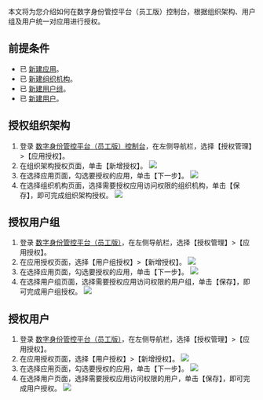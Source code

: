 
本文将为您介绍如何在数字身份管控平台（员工版）控制台，根据组织架构、用户组及用户统一对应用进行授权。

## 前提条件
- 已 [新建应用](https://cloud.tencent.com/document/product/1442/55068)。
- 已 [新建组织机构](https://cloud.tencent.com/document/product/1442/55065)。
- 已 [新建用户组](https://cloud.tencent.com/document/product/1442/55067)。
- 已 [新建用户](https://cloud.tencent.com/document/product/1442/55066)。

## 授权组织架构
1. 登录 [数字身份管控平台（员工版）控制台](https://console.cloud.tencent.com/eiam)，在左侧导航栏，选择【授权管理】>【应用授权】。
2. 在组织架构授权页面，单击【新增授权】。
![](https://main.qcloudimg.com/raw/d6dd2d41a1a501c1bde5ebffa2117117.png)
3. 在选择应用页面，勾选要授权的应用，单击【下一步】。
 ![](https://main.qcloudimg.com/raw/a0e215e01dfbd4eccb1d3df19e03871f.png)
4. 在选择组织机构页面，选择需要授权应用访问权限的组织机构，单击【保存】，即可完成组织架构授权。
![](https://main.qcloudimg.com/raw/f7bccfad2fa6190d9fae61baefc17d32.png)

## 授权用户组
1. 登录 [数字身份管控平台（员工版）](https://console.cloud.tencent.com/eiam)，在左侧导航栏，选择【授权管理】>【应用授权】。
2. 在应用授权页面，选择【用户组授权】>【新增授权】。
![](https://main.qcloudimg.com/raw/f564f2251f6fef49eba177bc16b5e96a.png)
3. 在选择应用页面，勾选要授权的应用，单击【下一步】。
![](https://main.qcloudimg.com/raw/6b8d59a8a6b3dde9a6cce2fa44c32cd4.png)
4. 在选择用户组页面，选择需要授权应用访问权限的用户组，单击【保存】，即可完成用户组授权。
![](https://main.qcloudimg.com/raw/b04c57f2b0ed0412b8fb41e2c96d8c04.png)

## 授权用户
1. 登录 [数字身份管控平台（员工版）](https://console.cloud.tencent.com/eiam)，在左侧导航栏，选择【授权管理】>【应用授权】。
2. 在应用授权页面，选择【用户授权】>【新增授权】。
![](https://main.qcloudimg.com/raw/e1aa28973ad20630f6c9c31eac7e9215.png)
3. 在选择应用页面，勾选要授权的应用，单击【下一步】。
![](https://main.qcloudimg.com/raw/4e4ac5645f132ef9d6f1637ef72bdf7f.png)
4. 在选择用户页面，选择需要授权应用访问权限的用户，单击【保存】，即可完成用户授权。
![](https://main.qcloudimg.com/raw/ca33f738d062ac9d548ef3a77b7daa5c.png)
